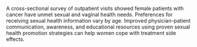 A cross-sectional survey of outpatient visits showed female patients with cancer have unmet sexual and vaginal health needs. Preferences for receiving sexual health information vary by age. Improved physician-patient communication, awareness, and educational resources using proven sexual health promotion strategies can help women cope with treatment side effects.